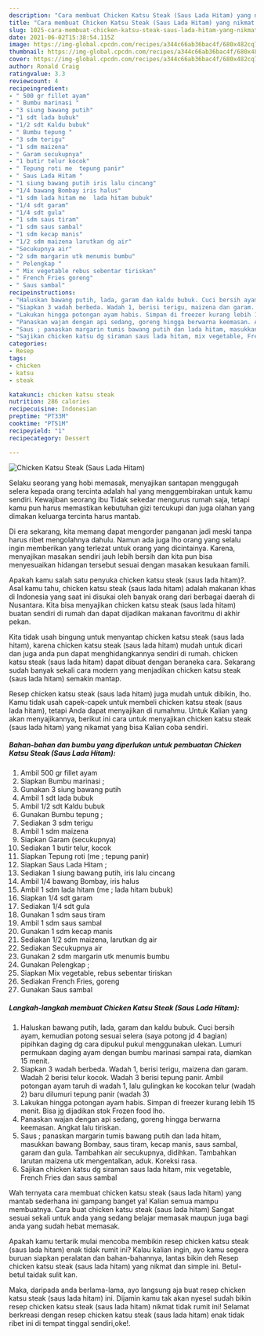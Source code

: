 ```yaml
---
description: "Cara membuat Chicken Katsu Steak (Saus Lada Hitam) yang nikmat Untuk Jualan"
title: "Cara membuat Chicken Katsu Steak (Saus Lada Hitam) yang nikmat Untuk Jualan"
slug: 1025-cara-membuat-chicken-katsu-steak-saus-lada-hitam-yang-nikmat-untuk-jualan
date: 2021-06-02T15:38:54.115Z
image: https://img-global.cpcdn.com/recipes/a344c66ab36bac4f/680x482cq70/chicken-katsu-steak-saus-lada-hitam-foto-resep-utama.jpg
thumbnail: https://img-global.cpcdn.com/recipes/a344c66ab36bac4f/680x482cq70/chicken-katsu-steak-saus-lada-hitam-foto-resep-utama.jpg
cover: https://img-global.cpcdn.com/recipes/a344c66ab36bac4f/680x482cq70/chicken-katsu-steak-saus-lada-hitam-foto-resep-utama.jpg
author: Ronald Craig
ratingvalue: 3.3
reviewcount: 4
recipeingredient:
- " 500 gr fillet ayam"
- " Bumbu marinasi "
- "3 siung bawang putih"
- "1 sdt lada bubuk"
- "1/2 sdt Kaldu bubuk"
- " Bumbu tepung "
- "3 sdm terigu"
- "1 sdm maizena"
- " Garam secukupnya"
- "1 butir telur kocok"
- " Tepung roti me  tepung panir"
- " Saus Lada Hitam "
- "1 siung bawang putih iris lalu cincang"
- "1/4 bawang Bombay iris halus"
- "1 sdm lada hitam me  lada hitam bubuk"
- "1/4 sdt garam"
- "1/4 sdt gula"
- "1 sdm saus tiram"
- "1 sdm saus sambal"
- "1 sdm kecap manis"
- "1/2 sdm maizena larutkan dg air"
- "Secukupnya air"
- "2 sdm margarin utk menumis bumbu"
- " Pelengkap "
- " Mix vegetable rebus sebentar tiriskan"
- " French Fries goreng"
- " Saus sambal"
recipeinstructions:
- "Haluskan bawang putih, lada, garam dan kaldu bubuk. Cuci bersih ayam, kemudian potong sesuai selera (saya potong jd 4 bagian) pipihkan daging dg cara dipukul pukul menggunakan ulekan. Lumuri permukaan daging ayam dengan bumbu marinasi sampai rata, diamkan 15 menit."
- "Siapkan 3 wadah berbeda. Wadah 1, berisi terigu, maizena dan garam. Wadah 2 berisi telur kocok. Wadah 3 berisi tepung panir. Ambil potongan ayam taruh di wadah 1, lalu gulingkan ke kocokan telur (wadah 2) baru dilumuri tepung panir (wadah 3)"
- "Lakukan hingga potongan ayam habis. Simpan di freezer kurang lebih 15 menit. Bisa jg dijadikan stok Frozen food lho."
- "Panaskan wajan dengan api sedang, goreng hingga berwarna keemasan. Angkat lalu tiriskan."
- "Saus ; panaskan margarin tumis bawang putih dan lada hitam, masukkan bawang Bombay, saus tiram, kecap manis, saus sambal, garam dan gula. Tambahkan air secukupnya, didihkan. Tambahkan larutan maizena utk mengentalkan, aduk. Koreksi rasa."
- "Sajikan chicken katsu dg siraman saus lada hitam, mix vegetable, French Fries dan saus sambal"
categories:
- Resep
tags:
- chicken
- katsu
- steak

katakunci: chicken katsu steak 
nutrition: 286 calories
recipecuisine: Indonesian
preptime: "PT33M"
cooktime: "PT51M"
recipeyield: "1"
recipecategory: Dessert

---
```



![Chicken Katsu Steak (Saus Lada Hitam)](https://img-global.cpcdn.com/recipes/a344c66ab36bac4f/680x482cq70/chicken-katsu-steak-saus-lada-hitam-foto-resep-utama.jpg)

Selaku seorang yang hobi memasak, menyajikan santapan menggugah selera kepada orang tercinta adalah hal yang menggembirakan untuk kamu sendiri. Kewajiban seorang ibu Tidak sekedar mengurus rumah saja, tetapi kamu pun harus memastikan kebutuhan gizi tercukupi dan juga olahan yang dimakan keluarga tercinta harus mantab.

Di era  sekarang, kita memang dapat mengorder panganan jadi meski tanpa harus ribet mengolahnya dahulu. Namun ada juga lho orang yang selalu ingin memberikan yang terlezat untuk orang yang dicintainya. Karena, menyajikan masakan sendiri jauh lebih bersih dan kita pun bisa menyesuaikan hidangan tersebut sesuai dengan masakan kesukaan famili. 



Apakah kamu salah satu penyuka chicken katsu steak (saus lada hitam)?. Asal kamu tahu, chicken katsu steak (saus lada hitam) adalah makanan khas di Indonesia yang saat ini disukai oleh banyak orang dari berbagai daerah di Nusantara. Kita bisa menyajikan chicken katsu steak (saus lada hitam) buatan sendiri di rumah dan dapat dijadikan makanan favoritmu di akhir pekan.

Kita tidak usah bingung untuk menyantap chicken katsu steak (saus lada hitam), karena chicken katsu steak (saus lada hitam) mudah untuk dicari dan juga anda pun dapat menghidangkannya sendiri di rumah. chicken katsu steak (saus lada hitam) dapat dibuat dengan beraneka cara. Sekarang sudah banyak sekali cara modern yang menjadikan chicken katsu steak (saus lada hitam) semakin mantap.

Resep chicken katsu steak (saus lada hitam) juga mudah untuk dibikin, lho. Kamu tidak usah capek-capek untuk membeli chicken katsu steak (saus lada hitam), tetapi Anda dapat menyajikan di rumahmu. Untuk Kalian yang akan menyajikannya, berikut ini cara untuk menyajikan chicken katsu steak (saus lada hitam) yang nikamat yang bisa Kalian coba sendiri.

<!--inarticleads1-->

##### Bahan-bahan dan bumbu yang diperlukan untuk pembuatan Chicken Katsu Steak (Saus Lada Hitam):

1. Ambil  500 gr fillet ayam
1. Siapkan  Bumbu marinasi ;
1. Gunakan 3 siung bawang putih
1. Ambil 1 sdt lada bubuk
1. Ambil 1/2 sdt Kaldu bubuk
1. Gunakan  Bumbu tepung ;
1. Sediakan 3 sdm terigu
1. Ambil 1 sdm maizena
1. Siapkan  Garam (secukupnya)
1. Sediakan 1 butir telur, kocok
1. Siapkan  Tepung roti (me ; tepung panir)
1. Siapkan  Saus Lada Hitam ;
1. Sediakan 1 siung bawang putih, iris lalu cincang
1. Ambil 1/4 bawang Bombay, iris halus
1. Ambil 1 sdm lada hitam (me ; lada hitam bubuk)
1. Siapkan 1/4 sdt garam
1. Sediakan 1/4 sdt gula
1. Gunakan 1 sdm saus tiram
1. Ambil 1 sdm saus sambal
1. Gunakan 1 sdm kecap manis
1. Sediakan 1/2 sdm maizena, larutkan dg air
1. Sediakan Secukupnya air
1. Gunakan 2 sdm margarin utk menumis bumbu
1. Gunakan  Pelengkap ;
1. Siapkan  Mix vegetable, rebus sebentar tiriskan
1. Sediakan  French Fries, goreng
1. Gunakan  Saus sambal




<!--inarticleads2-->

##### Langkah-langkah membuat Chicken Katsu Steak (Saus Lada Hitam):

1. Haluskan bawang putih, lada, garam dan kaldu bubuk. Cuci bersih ayam, kemudian potong sesuai selera (saya potong jd 4 bagian) pipihkan daging dg cara dipukul pukul menggunakan ulekan. Lumuri permukaan daging ayam dengan bumbu marinasi sampai rata, diamkan 15 menit.
1. Siapkan 3 wadah berbeda. Wadah 1, berisi terigu, maizena dan garam. Wadah 2 berisi telur kocok. Wadah 3 berisi tepung panir. Ambil potongan ayam taruh di wadah 1, lalu gulingkan ke kocokan telur (wadah 2) baru dilumuri tepung panir (wadah 3)
1. Lakukan hingga potongan ayam habis. Simpan di freezer kurang lebih 15 menit. Bisa jg dijadikan stok Frozen food lho.
1. Panaskan wajan dengan api sedang, goreng hingga berwarna keemasan. Angkat lalu tiriskan.
1. Saus ; panaskan margarin tumis bawang putih dan lada hitam, masukkan bawang Bombay, saus tiram, kecap manis, saus sambal, garam dan gula. Tambahkan air secukupnya, didihkan. Tambahkan larutan maizena utk mengentalkan, aduk. Koreksi rasa.
1. Sajikan chicken katsu dg siraman saus lada hitam, mix vegetable, French Fries dan saus sambal




Wah ternyata cara membuat chicken katsu steak (saus lada hitam) yang mantab sederhana ini gampang banget ya! Kalian semua mampu membuatnya. Cara buat chicken katsu steak (saus lada hitam) Sangat sesuai sekali untuk anda yang sedang belajar memasak maupun juga bagi anda yang sudah hebat memasak.

Apakah kamu tertarik mulai mencoba membikin resep chicken katsu steak (saus lada hitam) enak tidak rumit ini? Kalau kalian ingin, ayo kamu segera buruan siapkan peralatan dan bahan-bahannya, lantas bikin deh Resep chicken katsu steak (saus lada hitam) yang nikmat dan simple ini. Betul-betul taidak sulit kan. 

Maka, daripada anda berlama-lama, ayo langsung aja buat resep chicken katsu steak (saus lada hitam) ini. Dijamin kamu tak akan nyesel sudah bikin resep chicken katsu steak (saus lada hitam) nikmat tidak rumit ini! Selamat berkreasi dengan resep chicken katsu steak (saus lada hitam) enak tidak ribet ini di tempat tinggal sendiri,oke!.

